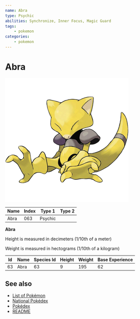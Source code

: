 ```yaml
---
name: Abra
type: Psychic
abilities: Synchronize, Inner Focus, Magic Guard
tags:
    - pokemon
categories:
    - pokemon
---
```


# Abra


![Abra](images/063.png)

| **Name** | **Index** | **Type 1** | **Type 2** |
|----|----|----|----|
| Abra | 063 | Psychic  |  |

**Abra** 


Height is measured in decimeters (1/10th of a meter)

Weight is measured in hectograms (1/10th of a kilogram)

| **Id** | **Name** | **Species Id** | **Height** | **Weight** | **Base Experience** |
|--------|----------|----------------|------------|------------|---------------------|
| 63 | Abra | 63 | 9 | 195 | 62 |


## See also

- [List of Pokémon](../pokemon.md)
- [National Pokédex](../national_pokedex.md)
- [Pokédex](../pokedex.md)
- [README](../README.md)
